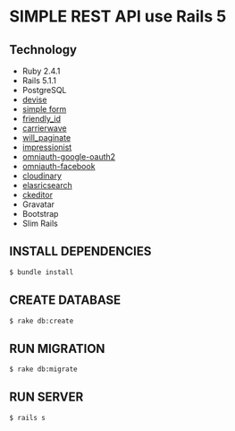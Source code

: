 # SIMPLE REST API use Rails 5

## Technology
- Ruby 2.4.1
- Rails 5.1.1
- PostgreSQL
- [devise](https://github.com/muhammadyana/devise)
- [simple form](https://github.com/muhammadyana/simple_form)
- [friendly_id](https://github.com/muhammadyana/friendly_id)
- [carrierwave](https://github.com/muhammadyana/carrierwave)
- [will_paginate](https://github.com/muhammadyana/will_paginate)
- [impressionist](https://github.com/muhammadyana/impressionist)
- [omniauth-google-oauth2](https://github.com/muhammadyana/omniauth-google-oauth2)
- [omniauth-facebook](https://github.com/muhammadyana/omniauth-facebook)
- [cloudinary](https://github.com/muhammadyana/cloudinary_gem)
- [elasricsearch](https://github.com/muhammadyana/elasticsearch-rails)
- [ckeditor](https://github.com/muhammadyana/ckeditor)
- Gravatar
- Bootstrap
- Slim Rails

## INSTALL DEPENDENCIES
```bash
$ bundle install
```
## CREATE DATABASE
```bash
$ rake db:create
```
## RUN MIGRATION
```bash
$ rake db:migrate
```

## RUN SERVER
```bash
$ rails s
```

